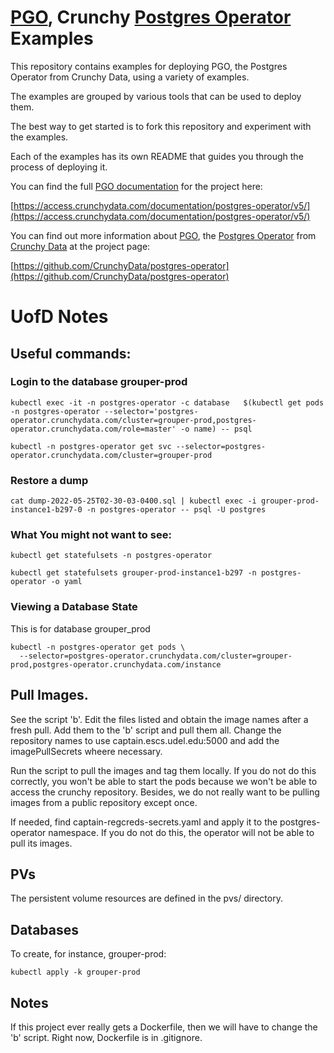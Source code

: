 # [PGO](https://github.com/CrunchyData/postgres-operator), Crunchy [Postgres Operator](https://github.com/CrunchyData/postgres-operator) Examples

This repository contains examples for deploying PGO, the Postgres Operator from Crunchy Data, using a variety of examples.

The examples are grouped by various tools that can be used to deploy them.

The best way to get started is to fork this repository and experiment with the examples.

Each of the examples has its own README that guides you through the process of deploying it.

You can find the full [PGO documentation](https://access.crunchydata.com/documentation/postgres-operator/v5/) for the project here:

[https://access.crunchydata.com/documentation/postgres-operator/v5/](https://access.crunchydata.com/documentation/postgres-operator/v5/)

You can find out more information about [PGO](https://github.com/CrunchyData/postgres-operator), the [Postgres Operator](https://github.com/CrunchyData/postgres-operator) from [Crunchy Data](https://www.crunchydata.com) at the project page:

[https://github.com/CrunchyData/postgres-operator](https://github.com/CrunchyData/postgres-operator)

# UofD Notes

## Useful commands:

### Login to the database grouper-prod

```
kubectl exec -it -n postgres-operator -c database   $(kubectl get pods -n postgres-operator --selector='postgres-operator.crunchydata.com/cluster=grouper-prod,postgres-operator.crunchydata.com/role=master' -o name) -- psql
```

```
kubectl -n postgres-operator get svc --selector=postgres-operator.crunchydata.com/cluster=grouper-prod
```

### Restore a dump

```
cat dump-2022-05-25T02-30-03-0400.sql | kubectl exec -i grouper-prod-instance1-b297-0 -n postgres-operator -- psql -U postgres
```


### What You might not want to see:

```
kubectl get statefulsets -n postgres-operator

kubectl get statefulsets grouper-prod-instance1-b297 -n postgres-operator -o yaml
```

### Viewing a Database State

This is for database grouper_prod

```
kubectl -n postgres-operator get pods \
  --selector=postgres-operator.crunchydata.com/cluster=grouper-prod,postgres-operator.crunchydata.com/instance
```

## Pull Images.

See the script 'b'.  Edit the files listed and obtain the image
names after a fresh pull.  Add them to the 'b' script and pull them
all.  Change the repository names to use captain.escs.udel.edu:5000
and add the imagePullSecrets wheere necessary.

Run the script to pull the images and tag them locally.  If you do
not do this correctly, you won't be able to start the pods because
we won't be able to access the crunchy repository.  Besides, we
do not really want to be pulling images from a public repository
except once.

If needed, find captain-regcreds-secrets.yaml and apply it to the
postgres-operator namespace.  If you do not do this, the operator
will not be able to pull its images.

## PVs

The persistent volume resources are defined in the pvs/ directory.

## Databases

To create, for instance, grouper-prod:

```
kubectl apply -k grouper-prod
```

## Notes

If this project ever really gets a Dockerfile, then we will have to
change the 'b' script.  Right now, Dockerfile is in .gitignore.
